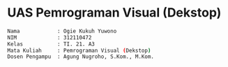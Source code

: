 <h1>UAS Pemrograman Visual (Dekstop)</h1>

```bash
Nama            : Ogie Kukuh Yuwono
NIM             : 312110472
Kelas           : TI. 21. A3
Mata Kuliah     : Pemrograman Visual (Dekstop)
Dosen Pengampu  : Agung Nugroho, S.Kom., M.Kom.
```
